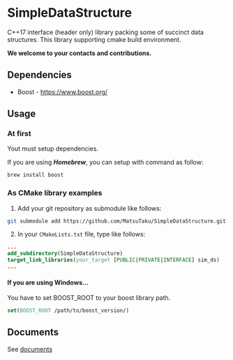 # SimpleDataStructure
C++17 interface (header only) library packing some of succinct data structures.
This library supporting cmake build environment.

**We welcome to your contacts and contributions.**

## Dependencies
- Boost - https://www.boost.org/

## Usage
### At first
Yout must setup dependencies.

If you are using ***Homebrew***, you can setup with command as follow:
```bash
brew install boost
```

### As CMake library examples
1. Add your git repository as submodule like follows:
```bash
git submodule add https://github.com/MatsuTaku/SimpleDataStructure.git
```
2. In your `CMakeLists.txt` file, type like follows:
```CMake
...
add_subdirectory(SimpleDataStructure)
target_link_libraries(your_target [PUBLIC|PRIVATE|INTERFACE] sim_ds)
...
```
#### If you are using Windows...
You have to set BOOST_ROOT to your boost library path.
```CMake
set(BOOST_ROOT /path/to/boost_version/)
```

## Documents

See [documents](https://MatsuTaku.github.io/SimpleDataStructure/)
